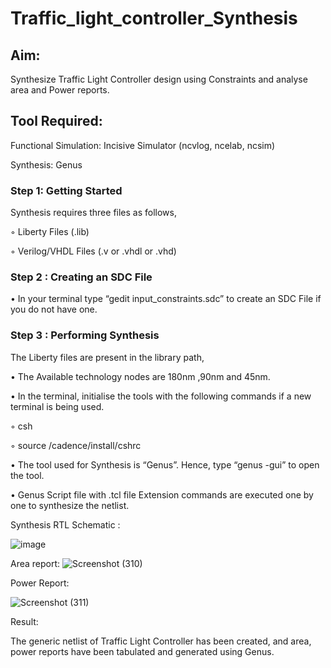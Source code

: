 # Traffic_light_controller_Synthesis

## Aim:

Synthesize Traffic Light Controller design using Constraints and analyse area and Power reports.

## Tool Required:

Functional Simulation: Incisive Simulator (ncvlog, ncelab, ncsim)

Synthesis: Genus

### Step 1: Getting Started

Synthesis requires three files as follows,

◦ Liberty Files (.lib)

◦ Verilog/VHDL Files (.v or .vhdl or .vhd)

### Step 2 : Creating an SDC File

•	In your terminal type “gedit input_constraints.sdc” to create an SDC File if you do not have one.

### Step 3 : Performing Synthesis

The Liberty files are present in the library path,

• The Available technology nodes are 180nm ,90nm and 45nm.

• In the terminal, initialise the tools with the following commands if a new terminal is being used.

◦ csh

◦ source /cadence/install/cshrc

• The tool used for Synthesis is “Genus”. Hence, type “genus -gui” to open the tool.

• Genus Script file with .tcl file Extension commands are executed one by one to synthesize the netlist.

Synthesis RTL Schematic :

![image](https://github.com/user-attachments/assets/89ec1faf-9204-407e-965a-596114d980f5)


Area report:
![Screenshot (310)](https://github.com/user-attachments/assets/ccc5a6fe-bc67-4016-a979-7259fe7c612b)



Power Report:

![Screenshot (311)](https://github.com/user-attachments/assets/27545655-4a94-4a99-aec1-0ef3c526f989)



Result:

The generic netlist of Traffic Light Controller has been created, and area, power reports have been tabulated and generated using Genus.
